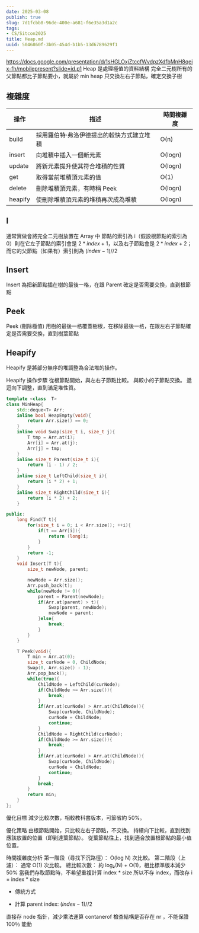 ```yaml
---
date: 2025-03-08
publish: true
slug: 7d1fcbb8-96de-400e-a681-f6e35a3d1a2c
tags:
- CS/Sitcon2025
title: Heap.md
uuid: 5046860f-3b05-454d-b1b5-13d6789629f1
---
```

https://docs.google.com/presentation/d/1sHGLOxjZtccfWvdpzXdfbMnH8qeix-fh/mobilepresent?slide=id.p1
Heap 是處理極值的資料結構
完全二元樹所有的父節點都比子節點要小，就屬於 min heap
只交換左右子節點，確定交換子樹

## 複雜度

| 操作      | 描述                    | 時間複雜度    |
| ------- | --------------------- | -------- |
| build   | 採用羅伯特·弗洛伊德提出的較快方式建立堆積 | O(n)     |
| insert  | 向堆積中插入一個新元素           | O(log⁡n) |
| update  | 將新元素提升使其符合堆積的性質       | O(log⁡n) |
| get     | 取得當前堆積頂元素的值           | O(1)     |
| delete  | 刪除堆積頂元素，有時稱 Peek      | O(log⁡n) |
| heapify | 使刪除堆積頂元素的堆積再次成為堆積     | O(log⁡n) |

## l

通常實做會將完全二元樹放置在 Array 中
節點的索引為 i（假設根節點的索引為0）則在它左子節點的索引會是 $2 * index + 1$，以及右子節點會是 $2 * index + 2$；而它的父節點（如果有）索引則為  $(index - 1) // 2$

## Insert

Insert 為把新節點插在樹的最後一格，在跟 Parent 確定是否需要交換，直到根節點

## Peek

Peek (刪除極值) 用樹的最後一格覆蓋樹根，在移除最後一格，在跟左右子節點確定是否需要交換，直到樹葉節點

## Heapify

Heapify 是將部分無序的堆調整為合法堆的操作。

Heapify 操作步驟
從根節點開始，與左右子節點比較。
與較小的子節點交換。
遞迴向下調整，直到滿足堆性質。

```cpp
template <class  T>
class MinHeap{
    std::deque<T> Arr;
    inline bool HeapEmpty(void){
        return Arr.size() == 0;
    }
    inline void Swap(size_t i, size_t j){
        T tmp = Arr.at(i);
        Arr[i] = Arr.at(j);
        Arr[j] = tmp;
    }
    inline size_t Parent(size_t i){
        return (i - 1) / 2;
    }
    inline size_t LeftChild(size_t i){
        return (i * 2) + 1;
    }
    inline size_t RightChild(size_t i){
        return (i * 2) + 2;
    }

public:
    long Find(T t){
        for(size_t i = 0; i < Arr.size(); ++i){
            if(t == Arr[i]){
                return (long)i;
            }
        }
        return -1;
    }
    void Insert(T t){
        size_t newNode, parent;

        newNode = Arr.size();
        Arr.push_back(t);
        while(newNode != 0){
            parent = Parent(newNode);
            if(Arr.at(parent) > t){
                Swap(parent, newNode);
                newNode = parent;
            }else{
                break;
            }
        }
    }

    T Peek(void){
        T min = Arr.at(0);
        size_t curNode = 0, ChildNode;
        Swap(0, Arr.size() - 1);
        Arr.pop_back();
        while(true){
            ChildNode = LeftChild(curNode);
            if(ChildNode >= Arr.size()){
                break;
            }
            if(Arr.at(curNode) > Arr.at(ChildNode)){
                Swap(curNode, ChildNode);
                curNode = ChildNode;
                continue;
            }
            ChildNode = RightChild(curNode);
            if(ChildNode >= Arr.size()){
                break;
            }
            if(Arr.at(curNode) > Arr.at(ChildNode)){
                Swap(curNode, ChildNode);
                curNode = ChildNode;
                continue;
            }
            break;
        }
        return min;
    }
};
```

優化目標
減少比較次數，相較教科書版本，可節省約 50%。

優化策略
由根節點開始，只比較左右子節點，不交換。
持續向下比較，直到找到應該放置的位置（即到達葉節點）。
從葉節點往上，找到適合放置根節點的最小值位置。

時間複雜度分析
第一階段（尋找下沉路徑）： O(log N) 次比較。
第二階段（上濾）： 通常 O(1) 次比較。
總比較次數： 約 log₂(N) + O(1)，相比標準版本減少 50%
當我們存取節點時，不希望重複計算 index * size
所以不存 index，而改存 i = index * size

- 傳統方式 

- 計算 parent index: $(index - 1) // 2$

直接存 node 指針，減少乘法運算
contanerof 檢查結構是否存在 nr ，不能保證 100％ 能動

